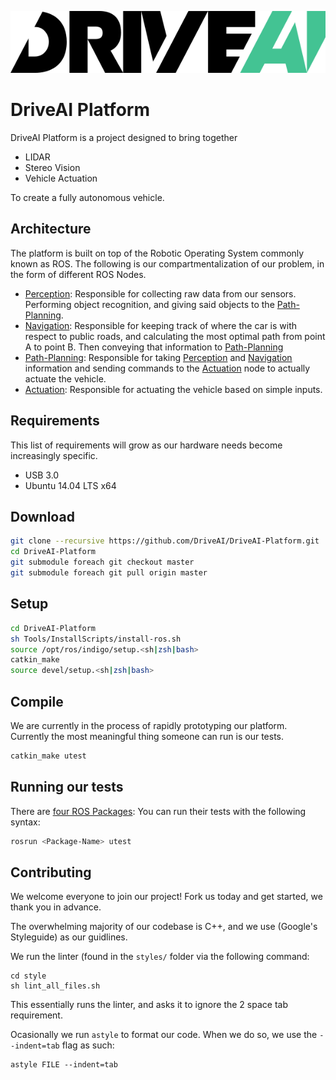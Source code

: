 ![DriveAILogo](readme-assets/DriveAILogo.png)
# DriveAI Platform

DriveAI Platform is a project designed to bring together

* LIDAR
* Stereo Vision
* Vehicle Actuation

To create a fully autonomous vehicle.

## Architecture
The platform is built on top of the Robotic Operating System commonly known as ROS.
The following is our compartmentalization of our problem, in the form of different ROS Nodes.

* [Perception](https://github.com/DriveAI/Perception): Responsible for collecting raw data from our sensors. Performing object recognition, and giving said objects to the [Path-Planning](https://github.com/DriveAI/Path-Planning).
* [Navigation](https://github.com/DriveAI/Navigation): Responsible for keeping track of where the car is with respect to public roads, and calculating the most optimal path from point A to point B. Then conveying that information to [Path-Planning](https://github.com/DriveAI/Path-Planning)
* [Path-Planning](https://github.com/DriveAI/Path-Planning): Responsible for taking [Perception](https://github.com/DriveAI/Perception) and [Navigation](https://github.com/DriveAI/Navigation) information and sending commands to the [Actuation](https://github.com/DriveAI/Actuation) node to actually actuate the vehicle.
* [Actuation](https://github.com/DriveAI/Actuation): Responsible for actuating the vehicle based on simple inputs.

## Requirements
This list of requirements will grow as our hardware needs become increasingly specific.
* USB 3.0
* Ubuntu 14.04 LTS x64

## Download
```bash
git clone --recursive https://github.com/DriveAI/DriveAI-Platform.git
cd DriveAI-Platform
git submodule foreach git checkout master
git submodule foreach git pull origin master
```

## Setup
```bash
cd DriveAI-Platform
sh Tools/InstallScripts/install-ros.sh
source /opt/ros/indigo/setup.<sh|zsh|bash>
catkin_make
source devel/setup.<sh|zsh|bash>
```

## Compile
We are currently in the process of rapidly prototyping our platform. Currently the most meaningful thing someone can run is our tests.
```bash
catkin_make utest
```

## Running our tests
There are [four ROS Packages](https://github.com/DriveAI/DriveAI-Platform/tree/adding-readme#architecture):
You can run their tests with the following syntax:
```bash
rosrun <Package-Name> utest
```

## Contributing
We welcome everyone to join our project! Fork us today and get started, we thank you in advance.

The overwhelming majority of our codebase is C++, and we use (Google's Styleguide) as our guidlines.

We run the linter (found in the `styles/` folder via the following command:
```
cd style
sh lint_all_files.sh
```

This essentially runs the linter, and asks it to ignore the 2 space tab requirement.

Ocasionally we run `astyle` to format our code. When we do so, we use the `--indent=tab` flag as such:
```
astyle FILE --indent=tab
```
